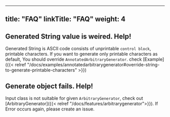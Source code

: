 
---
title: "FAQ"
linkTitle: "FAQ"
weight: 4
---

## Generated String value is weired. Help!
Generated String is ASCII code consists of unprintable `control block`, printable characters.
If you want to generate only printable characters as default, You should override `AnnotatedArbitraryGenerator`.
check [Example]({{< relref "/docs/examples/annotatedarbitrarygenerator#override-string-to-generate-printable-characters" >}})

## Generate object fails. Help!

Input class is not suitable for given `ArbitraryGenerator`, check out [ArbitraryGenerator]({{< relref "/docs/features/arbitrarygenerator">}}).
If Error occurs again, please create an issue.